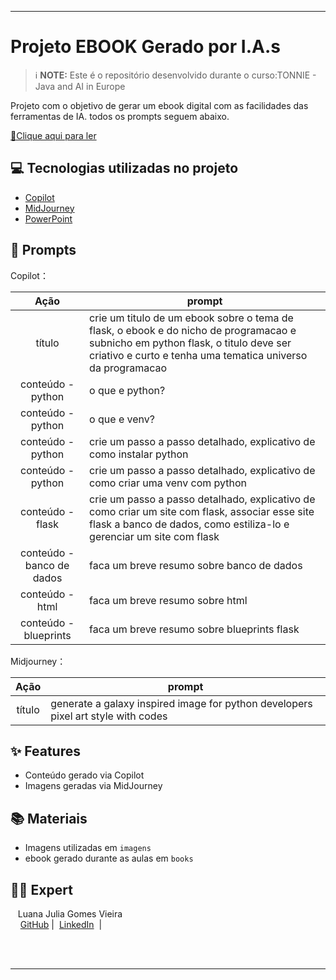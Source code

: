 


-------




# Projeto EBOOK Gerado por I.A.s


 > ℹ️ **NOTE:** Este é o repositório desenvolvido durante o curso:TONNIE - Java and AI in Europe 

Projeto com o objetivo de gerar um ebook digital com as facilidades das ferramentas de IA. todos os prompts
seguem abaixo.

<a href="https://github.com/luanajulia/E-book-de-prompt-IA-flask/blob/main/book/Flask%20%26%20IA.pdf" title="View PDF now"> 📕Clique aqui para ler</a>

## 💻 Tecnologias utilizadas no projeto

- [Copilot](https://copilot.microsoft.com/chats/vxHxucLwCQnLFfcVhDY5X) 
- [MidJourney](https://www.midjourney.com/app/)
- [PowerPoint](https://www.microsoft.com/en/microsoft-365/powerpoint)

## 🧠 Prompts


Copilot：

|   Ação   | prompt                                                                                                                                                                                                                                                                         |
| :------: | ------------------------------------------------------------------------------------------------------------------------------------------------------------------------------------------------------------------------------------------------------------------------------ |
|  título  |   crie um titulo de um ebook sobre o tema de flask, o ebook e do nicho de programacao e subnicho em python flask, o titulo deve ser criativo e curto e tenha uma tematica universo da programacao                                                  |
| conteúdo - python | o que e python? |
| conteúdo - python | o que e venv? |
| conteúdo - python | crie um passo a passo detalhado, explicativo  de como instalar python |
| conteúdo - python | crie um passo a passo detalhado, explicativo  de como criar uma venv com python |
| conteúdo - flask | crie um passo a passo detalhado, explicativo  de como criar um site com flask, associar esse site flask a banco de dados, como estiliza-lo e gerenciar um site com flask |
| conteúdo - banco de dados | faca um breve resumo sobre banco de dados |
| conteúdo - html | faca um breve resumo sobre html |
| conteúdo - blueprints | faca um breve resumo sobre blueprints flask |


Midjourney：

|  Ação  | prompt                                                                                 |
| :----: | -------------------------------------------------------------------------------------- |
| título |generate a galaxy inspired image for python developers pixel art style with codes|

## ✨ Features

- Conteúdo gerado via Copilot
- Imagens geradas via MidJourney

## 📚 Materiais

- Imagens utilizadas em `imagens`
- ebook gerado durante as aulas em `books`


## 👨‍💻 Expert

<p>
    <p>&nbsp&nbsp&nbspLuana Julia Gomes Vieira<br>
    &nbsp&nbsp&nbsp
    <a href="https://github.com/luanajulia">
    GitHub</a>&nbsp;|&nbsp;
    <a href="www.linkedin.com/in/luana-julia">LinkedIn</a>
&nbsp;|&nbsp;
    </p>
</p>
<br/><br/>
<p>

---

